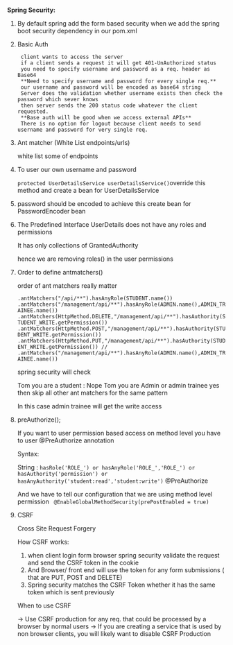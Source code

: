 **Spring Security:**

1) By default spring add the form based security when we add the spring boot security dependency in our pom.xml


2) Basic Auth 
    
        client wants to access the server 
        if a client sends a request it will get 401-UnAuthorized status
        you need to specify username and password as a req. header as Base64
        **Need to specify username and password for every single req.**
        our username and password will be encoded as base64 string
        Server does the validation whether username exists then check the password which sever knows 
        then server sends the 200 status code whatever the client requested.
        **Base auth will be good when we access external APIs**
        There is no option for logout because client needs to send username and password for very single req.
        
        
 
3) Ant matcher (White List endpoints/urls)

    white list some of endpoints 
    
4) To user our own username and password

    `protected UserDetailsService userDetailsService()`override this method  and create a bean for UserDetailsService
    
5) password should be encoded 
    to achieve this create bean for PasswordEncoder bean 
    
6) The Predefined  Interface UserDetails does not have any roles and permissions 
    
    It has only collections of GrantedAuthority 
    
    hence we are removing roles() in the user permissions
    
7) Order to define antmatchers()
    
    order of ant matchers really matter
    
    `.antMatchers("/api/**").hasAnyRole(STUDENT.name())
    .antMatchers("/management/api/**").hasAnyRole(ADMIN.name(),ADMIN_TRAINEE.name())
                     .antMatchers(HttpMethod.DELETE,"/management/api/**").hasAuthority(STUDENT_WRITE.getPermission())
                     .antMatchers(HttpMethod.POST,"/management/api/**").hasAuthority(STUDENT_WRITE.getPermission())
                     .antMatchers(HttpMethod.PUT,"/management/api/**").hasAuthority(STUDENT_WRITE.getPermission())
                  //   .antMatchers("/management/api/**").hasAnyRole(ADMIN.name(),ADMIN_TRAINEE.name())`
                  
     spring security will check 
     
     Tom you are a student : Nope
     Tom you are Admin or admin trainee yes then skip all other ant matchers for the same pattern
     
     In this case admin trainee will get the write access
     
     
8) preAuthorize();

    If you want to user permission based access on method level you have to user @PreAuthorize annotation 
    
    Syntax:
    
    String : `hasRole('ROLE_') or hasAnyRole('ROLE_','ROLE_') or hasAuthority('permission') or hasAnyAuthority('student:read','student:write')`
    @PreAuthorize
    
    And we have to tell our configuration that we are using method level permission 
   ` @EnableGlobalMethodSecurity(prePostEnabled = true)`
 
9) CSRF

    Cross Site Request Forgery 
    
    How CSRF works:
    1) when client login form browser spring security validate the request and send the CSRF token in the cookie 
    2) And Browser/ front end will use the token for any form submissions ( that are PUT, POST and DELETE)
    3) Spring security matches the CSRF Token whether it has the same token which is sent previously 


    When to use CSRF 
    
    -> Use CSRF production for any req. that could be processed by a browser by normal users 
    -> If you are creating a service that is used by non browser clients, you will likely want to disable CSRF Production
    



